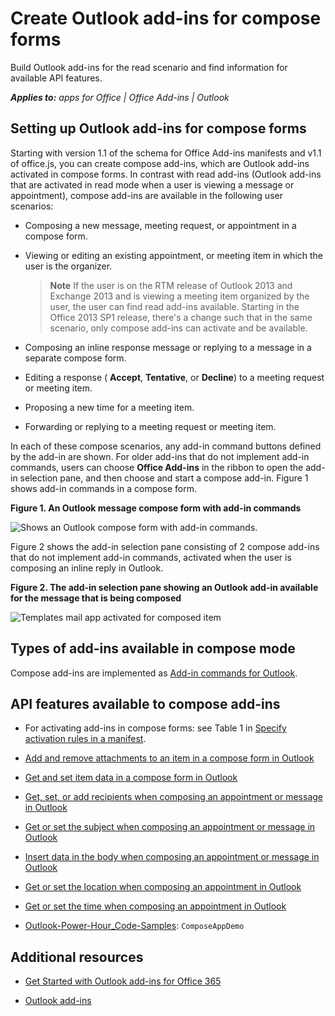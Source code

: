 
# Create Outlook add-ins for compose forms
Build Outlook add-ins for the read scenario and find information for available API features. 

 _**Applies to:** apps for Office | Office Add-ins | Outlook_


## Setting up Outlook add-ins for compose forms


Starting with version 1.1 of the schema for Office Add-ins manifests and v1.1 of office.js, you can create compose add-ins, which are Outlook add-ins activated in compose forms. In contrast with read add-ins (Outlook add-ins that are activated in read mode when a user is viewing a message or appointment), compose add-ins are available in the following user scenarios:


- Composing a new message, meeting request, or appointment in a compose form.
    
- Viewing or editing an existing appointment, or meeting item in which the user is the organizer.
    
     >**Note**  If the user is on the RTM release of Outlook 2013 and Exchange 2013 and is viewing a meeting item organized by the user, the user can find read add-ins available. Starting in the Office 2013 SP1 release, there's a change such that in the same scenario, only compose add-ins can activate and be available.
- Composing an inline response message or replying to a message in a separate compose form.
    
- Editing a response ( **Accept**,  **Tentative**, or  **Decline**) to a meeting request or meeting item.
    
- Proposing a new time for a meeting item.
    
- Forwarding or replying to a meeting request or meeting item.
    
In each of these compose scenarios, any add-in command buttons defined by the add-in are shown. For older add-ins that do not implement add-in commands, users can choose  **Office Add-ins** in the ribbon to open the add-in selection pane, and then choose and start a compose add-in. Figure 1 shows add-in commands in a compose form.


**Figure 1. An Outlook message compose form with add-in commands**

![Shows an Outlook compose form with add-in commands.](../../images/583023e6-0534-4f17-9791-b91aa8bff07e.png)

Figure 2 shows the add-in selection pane consisting of 2 compose add-ins that do not implement add-in commands, activated when the user is composing an inline reply in Outlook.


**Figure 2. The add-in selection pane showing an Outlook add-in available for the message that is being composed**

![Templates mail app activated for composed item](../../images/mod_off15_MailApps_TemplatesAppSelectionPane.png)


## Types of add-ins available in compose mode


Compose add-ins are implemented as [Add-in commands for Outlook](../outlook/add-in-commands-for-outlook.md).


## API features available to compose add-ins



- For activating add-ins in compose forms: see Table 1 in [Specify activation rules in a manifest](../outlook/manifests/activation-rules.md#MailAppDefineRules_Manifest).
    
- [Add and remove attachments to an item in a compose form in Outlook](../outlook/add-and-remove-attachments-to-an-item-in-a-compose-form.md)
    
- [Get and set item data in a compose form in Outlook](../outlook/get-and-set-item-data-in-a-compose-form.md)
    
- [Get, set, or add recipients when composing an appointment or message in Outlook](../outlook/get-set-or-add-recipients.md)
    
- [Get or set the subject when composing an appointment or message in Outlook](../outlook/get-or-set-the-subject.md)
    
- [Insert data in the body when composing an appointment or message in Outlook](../outlook/insert-data-in-the-body.md)
    
- [Get or set the location when composing an appointment in Outlook](../outlook/get-or-set-the-location-of-an-appointment.md)
    
- [Get or set the time when composing an appointment in Outlook](../outlook/get-or-set-the-time-of-an-appointment.md)
    
- [Outlook-Power-Hour_Code-Samples](https://github.com/OfficeDev/Outlook-Power-Hour-Code-Samples):  `ComposeAppDemo`
    

## Additional resources



- [Get Started with Outlook add-ins for Office 365](https://dev.outlook.com/MailAppsGettingStarted/GetStarted.aspx)
    
- [Outlook add-ins](../outlook/outlook-add-ins.md)
    
